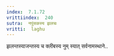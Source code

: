 ```yaml
---
index:  7.1.72
vrittiindex:  240
sutra:  नपुंसकस्य झलचः
vritti:  laghu 
---
```


झलन्तस्याजन्तस्य च क्लीबस्य नुम् स्यात् सर्वनामस्थाने..

